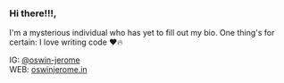 ### Hi there!!!,
I'm a mysterious individual who has yet to fill out my bio. One thing's for certain: I love writing code ❤️🔥

IG: [@oswin-jerome](https://www.instagram.com/oswin_jerome/) <br/>
WEB: [oswinjerome.in](https://oswinjerome.in)



<!--
**oswin-jerome/oswin-jerome** is a ✨ _special_ ✨ repository because its `README.md` (this file) appears on your GitHub profile.

Here are some ideas to get you started:

- 🔭 I’m currently working on ...
- 🌱 I’m currently learning ...
- 👯 I’m looking to collaborate on ...
- 🤔 I’m looking for help with ...
- 💬 Ask me about ...
- 📫 How to reach me: ...
- 😄 Pronouns: ...
- ⚡ Fun fact: ...
-->
